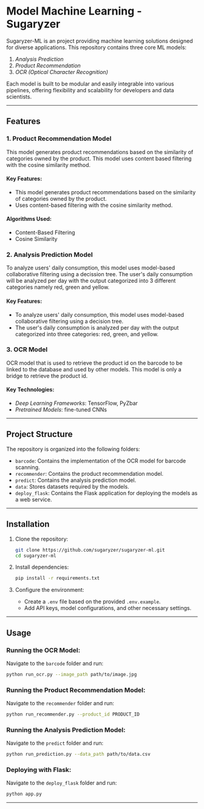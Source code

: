 # Model Machine Learning - Sugaryzer

Sugaryzer-ML is an project providing machine learning solutions designed for diverse applications. This repository contains three core ML models:

1. *Analysis Prediction*
2. *Product Recommendation*
3. *OCR (Optical Character Recognition)*

Each model is built to be modular and easily integrable into various pipelines, offering flexibility and scalability for developers and data scientists.

---

## Features

### 1. Product Recommendation Model
This model generates product recommendations based on the similarity of categories owned by the product. This model uses content based filtering with the cosine similarity method.

#### Key Features:
- This model generates product recommendations based on the similarity of categories owned by the product.
- Uses content-based filtering with the cosine similarity method.
  
#### Algorithms Used:
- Content-Based Filtering
- Cosine Similarity

### 2. Analysis Prediction Model
To analyze users' daily consumption, this model uses model-based collaborative filtering using a decission tree. The user's daily consumption will be analyzed per day with the output categorized into 3 different categories namely red, green and yellow.

#### Key Features:
- To analyze users' daily consumption, this model uses model-based collaborative filtering using a decision tree.
- The user's daily consumption is analyzed per day with the output categorized into three categories: red, green, and yellow.

### 3. OCR Model
OCR model that is used to retrieve the product id on the barcode to be linked to the database and used by other models. This model is only a bridge to retrieve the product id.

#### Key Technologies:
- *Deep Learning Frameworks*: TensorFlow, PyZbar
- *Pretrained Models*: fine-tuned CNNs
---

## Project Structure

The repository is organized into the following folders:

- `barcode`: Contains the implementation of the OCR model for barcode scanning.
- `recommender`: Contains the product recommendation model.
- `predict`: Contains the analysis prediction model.
- `data`: Stores datasets required by the models.
- `deploy_flask`: Contains the Flask application for deploying the models as a web service.

---

## Installation

1. Clone the repository:
   ```bash
   git clone https://github.com/sugaryzer/sugaryzer-ml.git
   cd sugaryzer-ml
   ```

2. Install dependencies:
   ```bash
   pip install -r requirements.txt
   ```

3. Configure the environment:
   - Create a `.env` file based on the provided `.env.example`.
   - Add API keys, model configurations, and other necessary settings.

---

## Usage

### Running the OCR Model:
Navigate to the `barcode` folder and run:
```bash
python run_ocr.py --image_path path/to/image.jpg
```

### Running the Product Recommendation Model:
Navigate to the `recommender` folder and run:
```bash
python run_recommender.py --product_id PRODUCT_ID
```

### Running the Analysis Prediction Model:
Navigate to the `predict` folder and run:
```bash
python run_prediction.py --data_path path/to/data.csv
```

### Deploying with Flask:
Navigate to the `deploy_flask` folder and run:
```bash
python app.py
```

---
